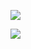 ![](https://github.com/H0j3n/EzpzProgComp/blob/main/src/Pasted%20image%2020210612141657.png)

![](https://github.com/H0j3n/EzpzProgComp/blob/main/src/Pasted%20image%2020210612141707.png)